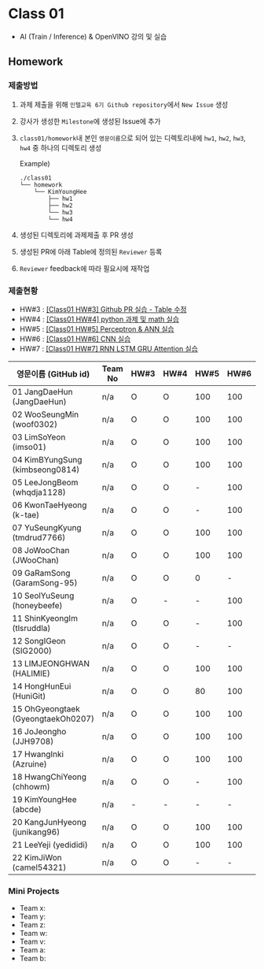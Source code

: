 # Class 01

* AI (Train / Inference) & OpenVINO 강의 및 실습

## Homework

### 제출방법

1. 과제 제출을 위해 `인텔교육 6기 Github repository`에서 `New Issue` 생성

2. 강사가 생성한 `Milestone`에 생성된 Issue에 추가 

3. `class01/homework`내 본인 `영문이름`으로 되어 있는 디렉토리내에 `hw1`, `hw2`, `hw3`, `hw4` 중 하나의 디렉토리 생성

    Example)
    ```
    ./class01
    └── homework
        └── KimYoungHee
            ├── hw1
            ├── hw2
            └── hw3
            └── hw4
    ```

4. 생성된 디렉토리에 과제제출 후 PR 생성

5. 생성된 PR에 아래 Table에 정의된 `Reviewer` 등록

6. `Reviewer` feedback에 따라 필요시에 재작업

### 제출현황

* HW#3 : [[Class01 HW#3] Github PR 실습 - Table 수정](https://github.com/kccistc/intel-06/issues/3)
* HW#4 : [[Class01 HW#4] python 과제 및 math 실습](https://github.com/kccistc/intel-06/issues/4)
* HW#5 : [[Class01 HW#5] Perceptron & ANN 실습](https://github.com/kccistc/intel-06/issues/5)
* HW#6 : [[Class01 HW#6] CNN 실습](https://github.com/kccistc/intel-06/issues/6)
* HW#7 : [[Class01 HW#7] RNN LSTM GRU Attention 실습](https://github.com/kccistc/intel-06/issues/7)

| 영문이름 (GitHub id)           | Team No | HW#3 | HW#4 | HW#5 | HW#6 | HW#7 | Reviewer |
|-------------------------------|---------|------|------|------|------|------|----------|
| 01 JangDaeHun (JangDaeHun) | n/a | O | O | 100 | 100 | - | J-WBaek |
| 02 WooSeungMin (woof0302) | n/a | O | O | 100 | 100 | 90 | J-WBaek |
| 03 LimSoYeon (imso01) | n/a | O | O | 100 | 100 | 90 | J-WBaek |
| 04 KimBYungSung (kimbseong0814) | n/a | O | O | 100 | 100 | 90 | J-WBaek |
| 05 LeeJongBeom (whqdja1128) | n/a | O | O | - | 100 | - | J-WBaek |
| 06 KwonTaeHyeong (k-tae) | n/a | O | O | - | 100 | - | J-WBaek |
| 07 YuSeungKyung (tmdrud7766) | n/a | O | O | 100 | 100 | 90 | J-WBaek |
| 08 JoWooChan   (JWooChan) | n/a | O | O | 100 | 100 | 90 | J-WBaek |
| 09 GaRamSong (GaramSong-95) | n/a | O | O | 0 | - | - | J-WBaek |
| 10 SeolYuSeung (honeybeefe) | n/a | O | - | - | 100 | - | J-WBaek |
| 11 ShinKyeongIm (tlsruddla) | n/a | O | O | - | 100 | 80 | J-WBaek |
| 12 SongIGeon (SIG2000) | n/a | O | O | - | - | - | J-WBaek |
| 13 LIMJEONGHWAN (HALIMIE) | n/a | O | O | 100 | 100 | 90 | J-WBaek |
| 14 HongHunEui (HuniGit) | n/a | O | O | 80 | 100 | - | J-WBaek |
| 15 OhGyeongtaek (GyeongtaekOh0207) | n/a | O | O | 100 | 100 | - | J-WBaek |
| 16 JoJeongho (JJH9708) | n/a | O | O | 100 | 100 | 90 | J-WBaek |
| 17 HwangInki (Azruine) | n/a | O | O | 100 | 100 | - | J-WBaek |
| 18 HwangChiYeong (chhowm) | n/a | O | O | - | 100 | 90 | J-WBaek |
| 19 KimYoungHee (abcde) | n/a | - | - | - | - | - | J-WBaek |
| 20 KangJunHyeong (junikang96) | n/a | O | O | 100 | 100 | 80 | J-WBaek |
| 21 LeeYeji (yedididi) | n/a | O | O | 100 | 100 | - | J-WBaek |
| 22 KimJiWon (camel54321) | n/a | O | O | - | - | - | J-WBaek |

### Mini Projects

* Team x:
* Team y:
* Team z:
* Team w:
* Team v:
* Team a:
* Team b:
